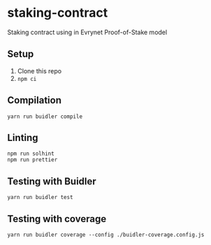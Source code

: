 # staking-contract
Staking contract using in Evrynet Proof-of-Stake model

## Setup
1. Clone this repo
2. `npm ci`

## Compilation
`yarn run buidler compile`

## Linting
```
npm run solhint
npm run prettier
```

## Testing with Buidler
`yarn run buidler test`

## Testing with coverage
`yarn run buidler coverage --config ./buidler-coverage.config.js`